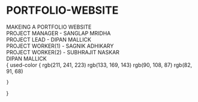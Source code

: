 # PORTFOLIO-WEBSITE
MAKEING A PORTFOLIO WEBSITE </br>
PROJECT MANAGER - SANGLAP MRIDHA </br>
PROJECT LEAD - DIPAN MALLICK </br>
PROJECT WORKER(1) - SAGNIK ADHIKARY </br>
PROJECT WORKER(2) - SUBHRAJIT NASKAR </br>
DIPAN MALLICK</br>
{
    used-color {
                rgb(211, 241, 223)
                rgb(133, 169, 143)
            	rgb(90, 108, 87)
                rgb(82, 91, 68)


        	
    }

}



